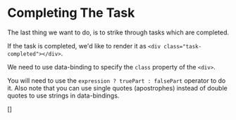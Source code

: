﻿Completing The Task
===================
The last thing we want to do, is to strike through tasks which are completed.

If the task is completed, we'd like to render it as `<div class="task-completed"></div>`.

We need to use data-binding to specify the `class` property of the `<div>`.

You will need to use the `expression ? truePart : falsePart` operator to do it.
Also note that you can use single quotes (apostrophes) instead of double quotes to use strings in data-bindings.

[<sample Correct="../samples/CompleteTask2Correct.dothtml"
         Incorrect="../samples/CompleteTaskCorrect.dothtml"
         Validator="Lesson2Step13Validator" />]